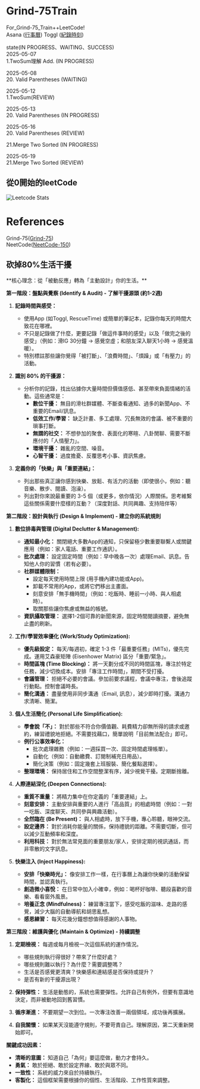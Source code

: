 # Grind-75Train
For_Grind-75_Train++LeetCode!<br>
Asana ([行事曆](https://app.asana.com/1/))
Toggl ([紀錄時刻](https://toggl.com/))

state(IN PROGRESS、WAITING、SUCCESS)<br>
2025-05-07<br>
1.TwoSum理解 Add. (IN PROGRESS)<p>
2025-05-08<br>
20. Valid Parentheses (WAITING)<p>
2025-05-12<br>
1.TwoSum(REVIEW)<p>
2025-05-13<br>
20. Valid Parentheses (IN PROGRESS)<p>
2025-05-16<br>
20. Valid Parentheses (REVIEW)<p>
21.Merge Two Sorted (IN PROGRESS)<p>
2025-05-19<br>
21.Merge Two Sorted (REVIEW)<p>



<h2>從0開始的leetCode</h3>

![Leetcode Stats](https://leetcard.jacoblin.cool/kurrxr?ext=activity)


# References
Grind-75([Grind-75](https://www.techinterviewhandbook.org/grind75/))<br>
NeetCode([NeetCode-150](https://neetcode.io/practice?tab=neetcode150))
<h2>砍掉80%生活干擾</h2>
**核心理念：從「被動反應」轉為「主動設計」你的生活。**

**第一階段：盤點與覺察 (Identify & Audit) - 了解干擾源頭 (約1-2週)**

1.  **記錄時間與感受：**
    *   使用App (如Toggl, RescueTime) 或簡單的筆記本，記錄你每天的時間大致花在哪裡。
    *   不只是記錄做了什麼，更要記錄「做這件事時的感受」以及「做完之後的感受」（例如：滑IG 30分鐘 -> 感覺空虛；和朋友深入聊天1小時 -> 感覺溫暖）。
    *   特別標註那些讓你覺得「被打斷」、「浪費時間」、「煩躁」或「有壓力」的活動。

2.  **識別 80% 的干擾源：**
    *   分析你的記錄，找出佔據你大量時間但價值感低、甚至帶來負面情緒的活動。這些通常是：
        *   **數位干擾：** 無目的滑社群媒體、不斷查看通知、過多的新聞App、不重要的Email/訊息。
        *   **低效工作/學習：** 缺乏計畫、多工處理、冗長無效的會議、被不重要的瑣事打斷。
        *   **無謂的社交：** 不想參加的聚會、表面化的寒暄、八卦閒聊、需要不斷應付的「人情壓力」。
        *   **環境干擾：** 雜亂的空間、噪音。
        *   **心智干擾：** 過度擔憂、反覆思考小事、資訊焦慮。

3.  **定義你的「快樂」與「重要連結」：**
    *   列出那些真正讓你感到快樂、放鬆、有活力的活動（即使很小，例如：聽音樂、散步、閱讀、泡澡）。
    *   列出對你來說最重要的 3-5 個（或更多，依你情況）人際關係。思考維繫這些關係需要什麼樣的互動？（深度對話、共同興趣、支持陪伴等）

**第二階段：設計與執行 (Design & Implement) - 建立你的系統規則**

1.  **數位排毒與管理 (Digital Declutter & Management):**
    *   **通知最小化：** 關閉絕大多數App的通知，只保留極少數重要聯繫人或關鍵應用（例如：家人電話、重要工作通訊）。
    *   **批次處理：** 設定固定時間（例如：早中晚各一次）處理Email、訊息。告知他人你的習慣（若有必要）。
    *   **社群媒體限制：**
        *   設定每天使用時間上限 (用手機內建功能或App)。
        *   卸載不常用的App，或將它們移出主畫面。
        *   刻意安排「無手機時間」（例如：吃飯時、睡前一小時、與人相處時）。
        *   取關那些讓你焦慮或無益的帳號。
    *   **資訊攝取管理：** 選擇1-2個可靠的新聞來源，固定時間閱讀摘要，避免無止盡的刷新。

2.  **工作/學習效率優化 (Work/Study Optimization):**
    *   **優先級設定：** 每天/每週初，確定 1-3 件「最重要任務」(MITs)，優先完成。運用艾森豪矩陣 (Eisenhower Matrix) 區分「重要/緊急」。
    *   **時間區塊 (Time Blocking)：** 將一天劃分成不同的時間區塊，專注於特定任務，減少切換成本。安排「專注工作時間」，期間不受打擾。
    *   **會議管理：** 拒絕不必要的會議。參加前要求議程，會議中專注，會後追蹤行動點。控制會議時長。
    *   **簡化溝通：** 盡量使用非同步溝通（Email, 訊息），減少即時打擾。溝通力求清晰、簡潔。

3.  **個人生活簡化 (Personal Life Simplification):**
    *   **學會說「不」：** 對於那些不符合你價值觀、耗費精力卻無所得的請求或邀約，練習禮貌地拒絕。不需要找藉口，簡單說明「目前無法配合」即可。
    *   **例行公事效率化：**
        *   批次處理雜務（例如：一週採買一次、固定時間處理帳單）。
        *   自動化（例如：自動繳費、訂閱制補充日用品）。
        *   簡化決策（例如：固定幾套上班服裝、簡化餐點選擇）。
    *   **整理環境：** 保持居住和工作空間整潔有序，減少視覺干擾。定期斷捨離。

4.  **人際連結深化 (Deepen Connections):**
    *   **重質不重量：** 將精力集中在你定義的「重要連結」上。
    *   **刻意安排：** 主動安排與重要的人進行「高品質」的相處時間（例如：一對一吃飯、深度聊天、共同參與興趣活動）。
    *   **全然臨在 (Be Present)：** 與人相處時，放下手機，專心聆聽，眼神交流。
    *   **設定邊界：** 對於消耗你能量的關係，保持禮貌的距離。不需要切斷，但可以減少互動頻率和深度。
    *   **利用科技：** 對於無法常見面的重要朋友/家人，安排定期的視訊通話，而非零散的文字訊息。

5.  **快樂注入 (Inject Happiness):**
    *   **安排「快樂時光」：** 像安排工作一樣，在行事曆上為讓你快樂的活動保留時間，並認真執行。
    *   **創造微小喜悅：** 在日常中加入小確幸，例如：喝杯好咖啡、聽段喜歡的音樂、看看窗外風景。
    *   **培養正念 (Mindfulness)：** 練習專注當下，感受吃飯的滋味、走路的感覺，減少大腦的自動導航和胡思亂想。
    *   **感恩練習：** 每天花幾分鐘想想值得感謝的人事物。

**第三階段：維護與優化 (Maintain & Optimize) - 持續調整**

1.  **定期檢視：** 每週或每月檢視一次這個系統的運作情況。
    *   哪些規則執行得很好？帶來了什麼好處？
    *   哪些規則難以執行？為什麼？需要調整嗎？
    *   生活是否感覺更清爽？快樂感和連結感是否保持或提升？
    *   是否有新的干擾源出現？

2.  **保持彈性：** 生活是動態的，系統也需要彈性。允許自己有例外，但要有意識地決定，而非被動地回到舊習慣。
3.  **循序漸進：** 不要期望一次到位。一次專注改善一兩個領域，成功後再擴展。
4.  **自我關懷：** 如果某天沒能遵守規則，不要苛責自己。理解原因，第二天重新開始即可。

**關鍵成功因素：**

*   **清晰的意圖：** 知道自己「為何」要這麼做，動力才會持久。
*   **勇氣：** 敢於拒絕、敢於設定界線、敢於與眾不同。
*   **一致性：** 系統的威力來自於持續執行。
*   **客製化：** 這個框架需要根據你的個性、生活階段、工作性質來調整。
